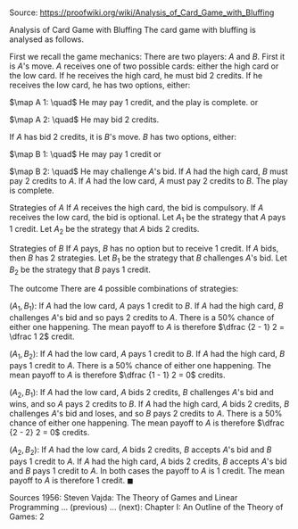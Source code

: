 # 

Source: https://proofwiki.org/wiki/Analysis_of_Card_Game_with_Bluffing



Analysis of Card Game with Bluffing
The card game with bluffing is analysed as follows.

First we recall the game mechanics:
There are two players: $A$ and $B$.
First it is $A$'s move.
$A$ receives one of two possible cards: either the high card or the low card.
If he receives the high card, he must bid $2$ credits.
If he receives the low card, he has two options, either:

$\map A 1: \quad$ He may pay $1$ credit, and the play is complete.
or

$\map A 2: \quad$ He may bid $2$ credits.

If $A$ has bid $2$ credits, it is $B$'s move.
$B$ has two options, either:

$\map B 1: \quad$ He may pay $1$ credit
or

$\map B 2: \quad$ He may challenge $A$'s bid.
If $A$ had the high card, $B$ must pay $2$ credits to $A$.
If $A$ had the low card, $A$ must pay $2$ credits to $B$.
The play is complete.


Strategies of $A$
If $A$ receives the high card, the bid is compulsory.
If $A$ receives the low card, the bid is optional.
Let $A_1$ be the strategy that $A$ pays $1$ credit.
Let $A_2$ be the strategy that $A$ bids $2$ credits.


Strategies of $B$
If $A$ pays, $B$ has no option but to receive $1$ credit.
If $A$ bids, then $B$ has $2$ strategies.
Let $B_1$ be the strategy that $B$ challenges $A$'s bid.
Let $B_2$ be the strategy that $B$ pays $1$ credit.


The outcome
There are $4$ possible combinations of strategies:


$\left({A_1, B_1}\right)$:
If $A$ had the low card, $A$ pays $1$ credit to $B$.
If $A$ had the high card, $B$ challenges $A$'s bid and so pays $2$ credits to $A$.
There is a $50 \%$ chance of either one happening.
The mean payoff to $A$ is therefore $\dfrac {2 - 1} 2 = \dfrac 1 2$ credit.


$\left({A_1, B_2}\right)$:
If $A$ had the low card, $A$ pays $1$ credit to $B$.
If $A$ had the high card, $B$ pays $1$ credit to $A$.
There is a $50 \%$ chance of either one happening.
The mean payoff to $A$ is therefore $\dfrac {1 - 1} 2 = 0$ credits.


$\left({A_2, B_1}\right)$:
If $A$ had the low card, $A$ bids $2$ credits, $B$ challenges $A$'s bid and wins, and so $A$ pays $2$ credits to $B$.
If $A$ had the high card, $A$ bids $2$ credits, $B$ challenges $A$'s bid and loses, and so $B$ pays $2$ credits to $A$.
There is a $50 \%$ chance of either one happening.
The mean payoff to $A$ is therefore $\dfrac {2 - 2} 2 = 0$ credits.


$\left({A_2, B_2}\right)$:
If $A$ had the low card, $A$ bids $2$ credits, $B$ accepts $A$'s bid and $B$ pays $1$ credit to $A$.
If $A$ had the high card, $A$ bids $2$ credits, $B$ accepts $A$'s bid and $B$ pays $1$ credit to $A$.
In both cases the payoff to $A$ is $1$ credit.
The mean payoff to $A$ is therefore $1$ credit.
$\blacksquare$


Sources
1956: Steven Vajda: The Theory of Games and Linear Programming ... (previous) ... (next): Chapter $\text{I}$: An Outline of the Theory of Games: $2$




